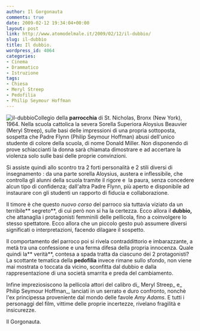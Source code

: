 ```yaml
---
author: Il Gorgonauta
comments: true
date: 2009-02-12 19:34:04+00:00
layout: post
link: http://www.atomodelmale.it/2009/02/12/il-dubbio/
slug: il-dubbio
title: Il dubbio.
wordpress_id: 4064
categories:
- Cinema
- Drammatico
- Istruzione
tags:
- Chiesa
- Meryl Streep
- Pedofilia
- Philip Seymour Hoffman
---
```


![il-dubbio](http://www.atomodelmale.it/wp-content/uploads/2009/02/il-dubbio-210x300.jpg)Collegio della **parrocchia** di St. Nicholas, Bronx (New York), 1964. Nella scuola cattolica la severa Sorella Superiora Aloysius Beauvier (Meryl Streep), sulle basi delle impressioni di una propria sottoposta, sospetta che Padre Flynn (Philip Seymour Hoffman) abusi dell'unico studente di colore della scuola, di nome  Donald Miller. Non disponendo di prove schiaccianti la donna sarà chiamata dimostrare e ad accertare la violenza solo sulle basi delle proprie convinzioni.

Si assiste quindi allo scontro tra 2 forti personalità e 2 stili diversi di insegnamento : da una parte sorella Aloysius, austera e inflessibile, che controlla gli alunni della scuola tramite il rigore e  la paura, senza concedere alcun tipo di confidenza; dall'altra Padre Flynn, più aperto e disponibile ad instaurare con gli studenti un rapporto di fiducia e collaborazione.

Il timore è che questo _nuovo corso_ del parroco sia tuttavia viziato da un terribile** segreto**, di cui però non si ha la certezza. Ecco allora il **dubbio,** che attanaglia i protagonisti femminili delle pellicola, fino a coinvolgere lo stesso spettatore. Ecco allora che un piccolo gesto può assumere diversi significati o interpretazioni, facendo dilagare il sospetto.

<!-- more -->


Il comportamento del parroco poi si rivela contraddittorio e imbarazzante, a metà tra una confessione e una ferma difesa della propria innocenza. Quale quindi la** verità**, contesa a spada tratta da ciascuno dei 2 protagonisti? La scottante tematica della **pedofilia** invece rimane sullo sfondo, non viene mai mostrata o toccata da vicino, sconfitta dal dubbio e dalla rappresentazione di una società smarrita e preda del cambiamento.

Infine impreziosiscono la pellicola attori del calibro di_ Meryl Streep_ e_ Philip Seymour Hoffman_, lanciati in un serrato e duro confronto, nonchè l'ex principessa proveniente dal mondo delle favole _Amy Adams_. E tutti i personaggi del film, vittime delle proprie incertezze, rivelano fragilità e insicurezze.

Il Gorgonauta.
